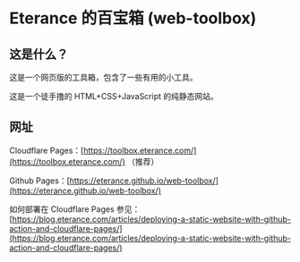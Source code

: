 # Eterance 的百宝箱 (web-toolbox)

## 这是什么？

这是一个网页版的工具箱，包含了一些有用的小工具。

这是一个徒手撸的 HTML+CSS+JavaScript 的纯静态网站。

## 网址

Cloudflare Pages：[https://toolbox.eterance.com/](https://toolbox.eterance.com/) （推荐）

Github Pages：[https://eterance.github.io/web-toolbox/](https://eterance.github.io/web-toolbox/)

如何部署在 Cloudflare Pages 参见：[https://blog.eterance.com/articles/deploying-a-static-website-with-github-action-and-cloudflare-pages/](https://blog.eterance.com/articles/deploying-a-static-website-with-github-action-and-cloudflare-pages/)
